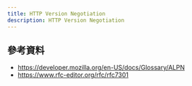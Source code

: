 ```yaml
---
title: HTTP Version Negotiation
description: HTTP Version Negotiation
---
```


## 參考資料

- https://developer.mozilla.org/en-US/docs/Glossary/ALPN
- https://www.rfc-editor.org/rfc/rfc7301
